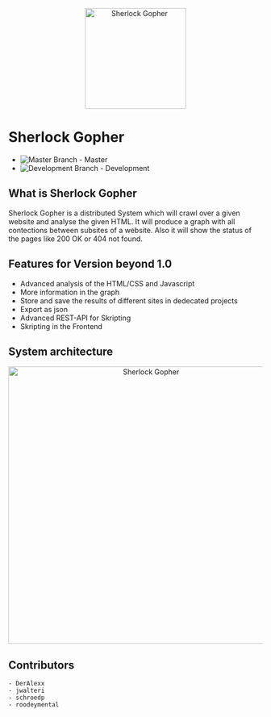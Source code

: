 <p align="center"><img alt="Sherlock Gopher" src="https://github.com/ob-algdatii-20ss/leistungsnachweis-dievierausrufezeichen/blob/develop/assets/sherlockgopher.png" width="200" height="200"></p>

# Sherlock Gopher

- ![Master Branch](https://github.com/ob-algdatii-20ss/SherlockGopher/workflows/Go%20Test/badge.svg?branch=master) - Master 
- ![Development Branch](https://github.com/ob-algdatii-20ss/SherlockGopher/workflows/Go%20Test/badge.svg?branch=develop) - Development


## What is Sherlock Gopher

Sherlock Gopher is a distributed System which will crawl over a given website and analyse the given HTML. It will produce a graph with all contections between subsites of a website. Also it will show the status of the pages like 200 OK or 404 not found. 

## Features for Version beyond 1.0 

 - Advanced analysis of the HTML/CSS and Javascript
 - More information in the graph
 - Store and save the results of different sites in dedecated projects
 - Export as json 
 - Advanced REST-API for Skripting 
 - Skripting in the Frontend

## System architecture

<p align="center"><img alt="Sherlock Gopher" src="https://github.com/ob-algdatii-20ss/leistungsnachweis-dievierausrufezeichen/blob/develop/assets/general/ServiceDest.png" width="550" height="550"></p>

## Contributors

    - DerAlexx
    - jwalteri
    - schroedp
    - roodeymental
